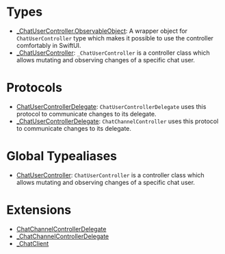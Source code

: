 # Types

  - [\_ChatUserController.ObservableObject](/_ChatUserController_ObservableObject):
    A wrapper object for `ChatUserController` type which makes it possible to use the controller comfortably in SwiftUI.
  - [\_ChatUserController](/_ChatUserController):
    `_ChatUserController` is a controller class which allows mutating and observing changes of a specific chat user.

# Protocols

  - [ChatUserControllerDelegate](/ChatUserControllerDelegate):
    `ChatUserControllerDelegate` uses this protocol to communicate changes to its delegate.
  - [\_ChatUserControllerDelegate](/_ChatUserControllerDelegate):
    `ChatChannelController` uses this protocol to communicate changes to its delegate.

# Global Typealiases

  - [ChatUserController](/ChatUserController):
    `ChatUserController` is a controller class which allows mutating and observing changes of a specific chat user.

# Extensions

  - [ChatChannelControllerDelegate](/ChatChannelControllerDelegate)
  - [\_ChatChannelControllerDelegate](/_ChatChannelControllerDelegate)
  - [\_ChatClient](/_ChatClient)
